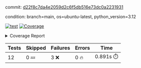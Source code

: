 commit: [d22f8c7da4e2059d2c6f5db516e73dc0a2231931](https://github.com/rcmdnk/inherit-docstring/tree/d22f8c7da4e2059d2c6f5db516e73dc0a2231931)

condition: branch=main, os=ubuntu-latest, python_version=3.12

[![test](https://github.com/rcmdnk/inherit-docstring/actions/workflows/test.yml/badge.svg)](https://github.com/rcmdnk/inherit-docstring/actions/runs/6802046396)
<a href="https://github.com/rcmdnk/inherit-docstring/blob/d22f8c7da4e2059d2c6f5db516e73dc0a2231931/README.md"><img alt="Coverage" src="https://img.shields.io/badge/Coverage-100%25-brightgreen.svg" /></a><details><summary>Coverage Report </summary><table><tr><th>File</th><th>Stmts</th><th>Miss</th><th>Cover</th></tr><tbody><tr><td><b>TOTAL</b></td><td><b>101</b></td><td><b>0</b></td><td><b>100%</b></td></tr></tbody></table></details>

| Tests | Skipped | Failures | Errors | Time |
| ----- | ------- | -------- | -------- | ------------------ |
| 12 | 0 :zzz: | 3 :x: | 0 :fire: | 0.891s :stopwatch: |

